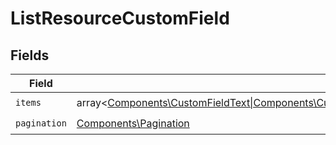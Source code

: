 # ListResourceCustomField


## Fields

| Field                                                                                                                                                                                           | Type                                                                                                                                                                                            | Required                                                                                                                                                                                        | Description                                                                                                                                                                                     |
| ----------------------------------------------------------------------------------------------------------------------------------------------------------------------------------------------- | ----------------------------------------------------------------------------------------------------------------------------------------------------------------------------------------------- | ----------------------------------------------------------------------------------------------------------------------------------------------------------------------------------------------- | ----------------------------------------------------------------------------------------------------------------------------------------------------------------------------------------------- |
| `items`                                                                                                                                                                                         | array<[Components\CustomFieldText\|Components\CustomFieldNumber\|Components\CustomFieldDate\|Components\CustomFieldCheckbox\|Components\CustomFieldSelect](../../Models/Components/CustomField.md)> | :heavy_check_mark:                                                                                                                                                                              | N/A                                                                                                                                                                                             |
| `pagination`                                                                                                                                                                                    | [Components\Pagination](../../Models/Components/Pagination.md)                                                                                                                                  | :heavy_check_mark:                                                                                                                                                                              | N/A                                                                                                                                                                                             |